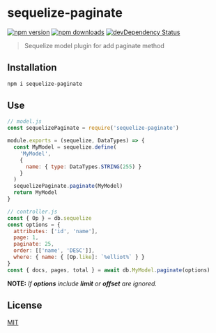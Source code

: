 # sequelize-paginate

[![npm version](https://img.shields.io/npm/v/sequelize-paginate.svg)](https://www.npmjs.com/package/sequelize-paginate)
[![npm downloads](https://img.shields.io/npm/dm/sequelize-paginate.svg)](https://www.npmjs.com/package/sequelize-paginate)
[![devDependency Status](https://img.shields.io/david/dev/eclass/sequelize-paginate.svg)](https://david-dm.org/eclass/sequelize-paginate#info=devDependencies)

> Sequelize model plugin for add paginate method

## Installation

```bash
npm i sequelize-paginate
```

## Use

```js
// model.js
const sequelizePaginate = require('sequelize-paginate')

module.exports = (sequelize, DataTypes) => {
  const MyModel = sequelize.define(
    'MyModel',
    {
      name: { type: DataTypes.STRING(255) }
    }
  )
  sequelizePaginate.paginate(MyModel)
  return MyModel
}

// controller.js
const { Op } = db.sequelize
const options = {
  attributes: ['id', 'name'],
  page: 1,
  paginate: 25,
  order: [['name', 'DESC']],
  where: { name: { [Op.like]: `%elliot%` } }
}
const { docs, pages, total } = await db.MyModel.paginate(options)
```

**NOTE:** _If **options** include **limit** or **offset** are ignored._

## License

[MIT](https://tldrlegal.com/license/mit-license)
